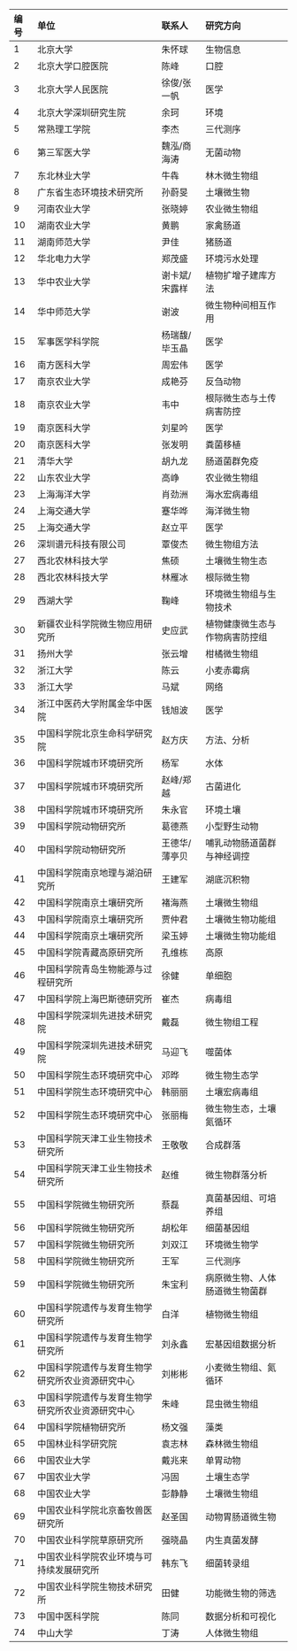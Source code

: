 编号  |单位                                                                    |联系人             |研究方向
:-----|:-----------------------------------------------------------------------|:------------------|:--------------------------------------------
1     |北京大学                                                                |朱怀球             |生物信息
2     |北京大学口腔医院                                                        |陈峰               |口腔
3     |北京大学人民医院                                                        |徐俊/张一帆        |医学
4     |北京大学深圳研究生院                                                    |余珂               |环境
5     |常熟理工学院                                                            |李杰               |三代测序
6     |第三军医大学                                                            |魏泓/商海涛        |无菌动物
7     |东北林业大学                                                            |牛犇               |林木微生物组
8     |广东省生态环境技术研究所                                                |孙蔚旻             |土壤微生物
9     |河南农业大学                                                            |张晓婷             |农业微生物组
10    |湖南农业大学                                                            |黄鹏               |家禽肠道
11    |湖南师范大学                                                            |尹佳               |猪肠道
12    |华北电力大学                                                            |郑茂盛             |环境污水处理
13    |华中农业大学                                                            |谢卡斌/宋露样      |植物扩增子建库方法
14    |华中师范大学                                                            |谢波               |微生物种间相互作用
15    |军事医学科学院                                                          |杨瑞馥/毕玉晶      |医学
16    |南方医科大学                                                            |周宏伟             |医学
17    |南京农业大学                                                            |成艳芬             |反刍动物
18    |南京农业大学                                                            |韦中               |根际微生态与土传病害防控
19    |南京医科大学                                                            |刘星吟             |医学
20    |南京医科大学                                                            |张发明             |粪菌移植
21    |清华大学                                                                |胡九龙             |肠道菌群免疫
22    |山东农业大学                                                            |高峥               |农业微生物组
23    |上海海洋大学                                                            |肖劲洲             |海水宏病毒组
24    |上海交通大学                                                            |蹇华哗             |海洋微生物
25    |上海交通大学                                                            |赵立平             |医学
26    |深圳谱元科技有限公司                                                    |覃俊杰             |微生物组方法
27    |西北农林科技大学                                                        |焦硕               |土壤微生物生态
28    |西北农林科技大学                                                        |林雁冰             |根际微生物
29    |西湖大学                                                                |鞠峰               |环境微生物组与生物技术
30    |新疆农业科学院微生物应用研究所                                          |史应武             |植物健康微生态与作物病害防控组
31    |扬州大学                                                                |张云增             |柑橘微生物组
32    |浙江大学                                                                |陈云               |小麦赤霉病
33    |浙江大学                                                                |马斌               |网络
34    |浙江中医药大学附属金华中医院                                            |钱旭波             |医学
35    |中国科学院北京生命科学研究院                                            |赵方庆             |方法、分析
36    |中国科学院城市环境研究所                                                |杨军               |水体
37    |中国科学院城市环境研究所                                                |赵峰/郑越          |古菌进化
38    |中国科学院城市环境研究所                                                |朱永官             |环境土壤
39    |中国科学院动物研究所                                                    |葛德燕             |小型野生动物
40    |中国科学院动物研究所                                                    |王德华/薄亭贝      |哺乳动物肠道菌群与神经调控
41    |中国科学院南京地理与湖泊研究所                                          |王建军             |湖底沉积物
42    |中国科学院南京土壤研究所                                                |褚海燕             |土壤微生物组
43    |中国科学院南京土壤研究所                                                |贾仲君             |土壤微生物功能组
44    |中国科学院南京土壤研究所                                                |梁玉婷             |土壤微生物功能组
45    |中国科学院青藏高原研究所                                                |孔维栋             |高原
46    |中国科学院青岛生物能源与过程研究所                                      |徐健               |单细胞
47    |中国科学院上海巴斯德研究所                                              |崔杰               |病毒组
48    |中国科学院深圳先进技术研究院                                            |戴磊               |微生物组工程
49    |中国科学院深圳先进技术研究院                                            |马迎飞             |噬菌体
50    |中国科学院生态环境研究中心                                              |邓晔               |微生物生态学
51    |中国科学院生态环境研究中心                                              |韩丽丽             |土壤宏病毒组
52    |中国科学院生态环境研究中心                                              |张丽梅             |微生物生态，土壤氮循环
53    |中国科学院天津工业生物技术研究所                                        |王敬敬             |合成群落
54    |中国科学院天津工业生物技术研究所                                        |赵维               |微生物群落分析
55    |中国科学院微生物研究所                                                  |蔡磊               |真菌基因组、可培养组
56    |中国科学院微生物研究所                                                  |胡松年             |细菌基因组
57    |中国科学院微生物研究所                                                  |刘双江             |环境微生物学
58    |中国科学院微生物研究所                                                  |王军               |三代测序
59    |中国科学院微生物研究所                                                  |朱宝利             |病原微生物、人体肠道微生物菌群
60    |中国科学院遗传与发育生物学研究所                                        |白洋               |植物微生物组
61    |中国科学院遗传与发育生物学研究所                                        |刘永鑫             |宏基因组数据分析
62    |中国科学院遗传与发育生物学研究所农业资源研究中心                        |刘彬彬             |小麦微生物组、氮循环
63    |中国科学院遗传与发育生物学研究所农业资源研究中心                        |朱峰               |昆虫微生物组
64    |中国科学院植物研究所                                                    |杨文强             |藻类
65    |中国林业科学研究院                                                      |袁志林             |森林微生物组
66    |中国农业大学                                                            |戴兆来             |单胃动物
67    |中国农业大学                                                            |冯固               |土壤生态学
68    |中国农业大学                                                            |彭静静             |土壤微生物组
69    |中国农业科学院北京畜牧兽医研究所                                        |赵圣国             |动物胃肠道微生物
70    |中国农业科学院草原研究所                                                |强晓晶             |内生真菌发酵
71    |中国农业科学院农业环境与可持续发展研究所                                |韩东飞             |细菌转录组
72    |中国农业科学院生物技术研究所                                            |田健               |功能微生物的筛选
73    |中国中医科学院                                                          |陈同               |数据分析和可视化
74    |中山大学                                                                |丁涛               |人体微生物组
